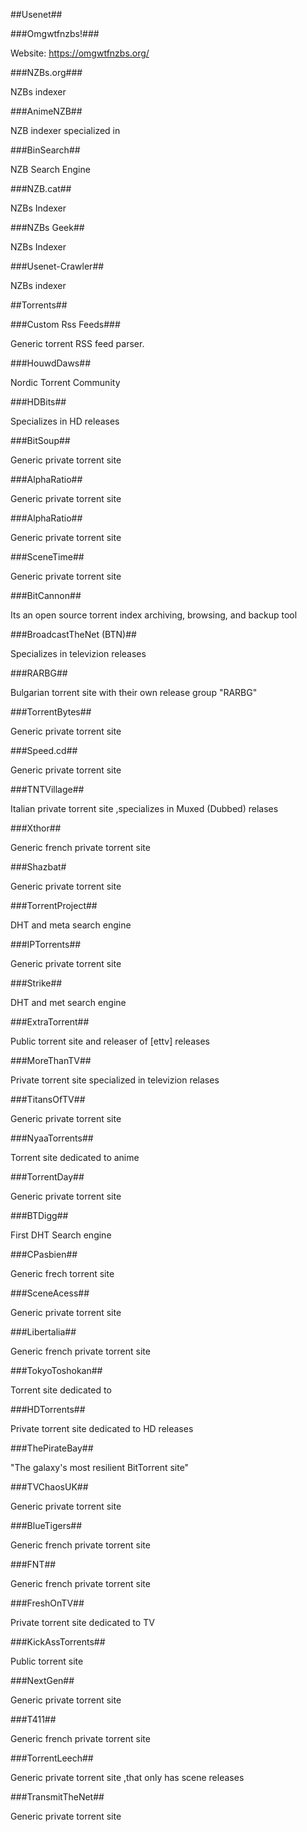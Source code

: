 ##Usenet##

###Omgwtfnzbs!###

Website: https://omgwtfnzbs.org/  

###NZBs.org###

NZBs indexer

###AnimeNZB##

NZB indexer specialized in 

###BinSearch##

NZB Search Engine

###NZB.cat##

NZBs Indexer

###NZBs Geek##

NZBs Indexer

###Usenet-Crawler##

NZBs indexer

##Torrents##

###Custom Rss Feeds###

Generic torrent RSS feed parser.

###HouwdDaws##

Nordic Torrent Community

###HDBits##

Specializes in HD releases

###BitSoup##

Generic private torrent site

###AlphaRatio##

Generic private torrent site

###AlphaRatio##

Generic private torrent site

###SceneTime##

Generic private torrent site

###BitCannon##

Its an open source torrent index archiving, browsing, and backup tool

###BroadcastTheNet (BTN)##

Specializes in televizion releases

###RARBG##

Bulgarian torrent site with their own release group "RARBG"

###TorrentBytes##

Generic private torrent site

###Speed.cd##

Generic private torrent site

###TNTVillage##

Italian private torrent site ,specializes in Muxed (Dubbed) relases

###Xthor##

Generic french private torrent site

###Shazbat#

Generic private torrent site

###TorrentProject##

DHT and meta search engine

###IPTorrents##

Generic private torrent site

###Strike##

DHT and met search engine

###ExtraTorrent##

Public torrent site and releaser of [ettv] releases

###MoreThanTV##

Private torrent site specialized in televizion relases

###TitansOfTV##

Generic private torrent site

###NyaaTorrents##

Torrent site dedicated to anime

###TorrentDay##

Generic private torrent site

###BTDigg##

First DHT Search engine

###CPasbien##

Generic frech torrent site

###SceneAcess##

Generic private torrent site

###Libertalia##

Generic french private torrent site

###TokyoToshokan##

Torrent site dedicated to 

###HDTorrents##

Private torrent site dedicated to HD releases

###ThePirateBay##

"The galaxy's most resilient BitTorrent site"

###TVChaosUK##

Generic private torrent site

###BlueTigers##

Generic french private torrent site

###FNT##

Generic french private torrent site

###FreshOnTV##

Private torrent site dedicated to TV

###KickAssTorrents##

Public torrent site

###NextGen##

Generic private torrent site

###T411##

Generic french private torrent site

###TorrentLeech##

Generic private torrent site ,that only has scene releases

###TransmitTheNet##

Generic private torrent site
